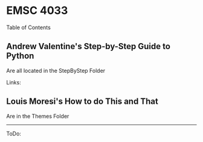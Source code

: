 # EMSC 4033 

Table of Contents


## Andrew Valentine's Step-by-Step Guide to Python

Are all located in the StepByStep Folder

Links: 


## Louis Moresi's How to do This and That 

Are in the Themes Folder

--- 

ToDo: 